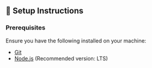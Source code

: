 ## 🔧 **Setup Instructions**

### Prerequisites
Ensure you have the following installed on your machine:
- [Git](https://git-scm.com/downloads)
- [Node.js](https://nodejs.org/en/download/) (Recommended version: LTS)
